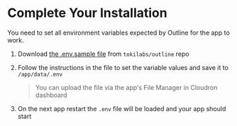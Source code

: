 # Complete Your Installation

You need to set all environment variables expected by Outline for the app to work.

1. Download [the .env.sample file](https://github.com/tokilabs/outline/blob/main/.env.sample) from `tokilabs/outline` repo
3. Follow the instructions in the file to set the variable values and save it to `/app/data/.env`

    > You can upload the file via the app's File Manager in Cloudron dashboard

4. On the next app restart the `.env` file will be loaded and your app should start